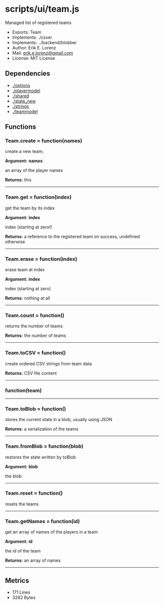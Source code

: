 # scripts/ui/team.js


Managed list of registered teams

* Exports: Team
* Implements: ./csver
* Implements: ../backend/blobber
* Author: Erik E. Lorenz 
* Mail: <erik.e.lorenz@gmail.com>
* License: MIT License


## Dependencies

* <a href="./options.html">./options</a>
* <a href="./playermodel.html">./playermodel</a>
* <a href="./shared.html">./shared</a>
* <a href="./state_new.html">./state_new</a>
* <a href="./strings.html">./strings</a>
* <a href="./teammodel.html">./teammodel</a>

## Functions

###   Team.create = function(names)
create a new team;

**Argument:** **names**

an array of the player names

**Returns:** this

---


###   Team.get = function(index)
get the team by its index

**Argument:** **index**

index (starting at zero!)

**Returns:** a reference to the registered team on success, undefined otherwise

---


###   Team.erase = function(index)
erase team at index

**Argument:** **index**

index (starting at zero)

**Returns:** nothing at all

---


###   Team.count = function()
returns the number of teams


**Returns:** the number of teams

---


###   Team.toCSV = function()
create ordered CSV strings from team data


**Returns:** CSV file content

---


###         function(team)

---

###   Team.toBlob = function()
stores the current state in a blob, usually using JSON


**Returns:** a serialization of the teams

---


###   Team.fromBlob = function(blob)
restores the state written by toBlob

**Argument:** **blob**

the blob

---


###   Team.reset = function()
resets the teams

---


###   Team.getNames = function(id)
get an array of names of the players in a team

**Argument:** **id**

the id of the team

**Returns:** an array of names

---

## Metrics

* 171 Lines
* 3282 Bytes

